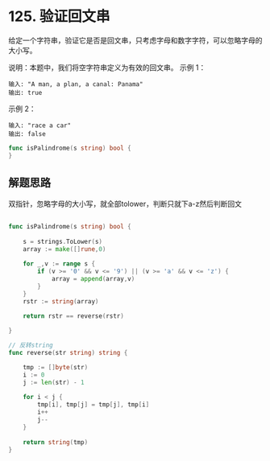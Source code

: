 # 125. 验证回文串
给定一个字符串，验证它是否是回文串，只考虑字母和数字字符，可以忽略字母的大小写。    

说明：本题中，我们将空字符串定义为有效的回文串。
示例 1：
```
输入: "A man, a plan, a canal: Panama"
输出: true
```

示例 2：
```
输入: "race a car"
输出: false

```

```go
func isPalindrome(s string) bool {
}
```

## 解题思路
双指针，忽略字母的大小写，就全部tolower，判断只就下a-z然后判断回文

## 

```go
func isPalindrome(s string) bool {
    
    s = strings.ToLower(s)
    array := make([]rune,0)
    
    for _,v := range s {
        if (v >= '0' && v <= '9') || (v >= 'a' && v <= 'z') {
            array = append(array,v)
        }
    }
    rstr := string(array)
    
    return rstr == reverse(rstr)

}

// 反转string
func reverse(str string) string {

    tmp := []byte(str)
    i := 0
    j := len(str) - 1
    
    for i < j {
        tmp[i], tmp[j] = tmp[j], tmp[i]
        i++
        j--
    }
    
    return string(tmp)
}
```